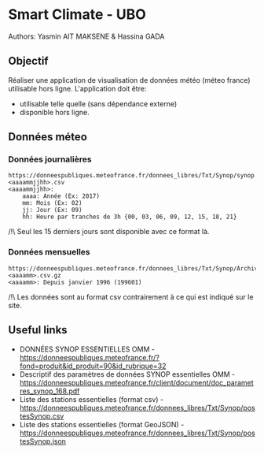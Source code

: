 # Smart Climate - UBO
Authors: Yasmin AIT MAKSENE & Hassina GADA

## Objectif
Réaliser une application de visualisation de données météo (méteo france)
utilisable hors ligne.
L'application doit être:
 - utilisable telle quelle (sans dépendance externe)
 - disponible hors ligne.

 

## Données méteo

### Données journalières
    https://donneespubliques.meteofrance.fr/donnees_libres/Txt/Synop/synop.<aaaammjjhh>.csv
    <aaaammjjhh>:
        aaaa: Année (Ex: 2017)
        mm: Mois (Ex: 02)
        jj: Jour (Ex: 09)
        hh: Heure par tranches de 3h {00, 03, 06, 09, 12, 15, 18, 21}

/!\ Seul les 15 derniers jours sont disponible avec ce format là.

### Données mensuelles
    https://donneespubliques.meteofrance.fr/donnees_libres/Txt/Synop/Archive/synop.<aaaamm>.csv.gz
    <aaaamm>: Depuis janvier 1996 (199601)
/!\ Les données sont au format csv contrairement à ce qui est indiqué sur le site.
 
## Useful links
 - DONNÉES SYNOP ESSENTIELLES OMM - https://donneespubliques.meteofrance.fr/?fond=produit&id_produit=90&id_rubrique=32
 - Descriptif des paramètres de données SYNOP essentielles OMM - https://donneespubliques.meteofrance.fr/client/document/doc_parametres_synop_168.pdf
 - Liste des stations essentielles (format csv) - https://donneespubliques.meteofrance.fr/donnees_libres/Txt/Synop/postesSynop.csv
 - Liste des stations essentielles (format GeoJSON) - https://donneespubliques.meteofrance.fr/donnees_libres/Txt/Synop/postesSynop.json
 